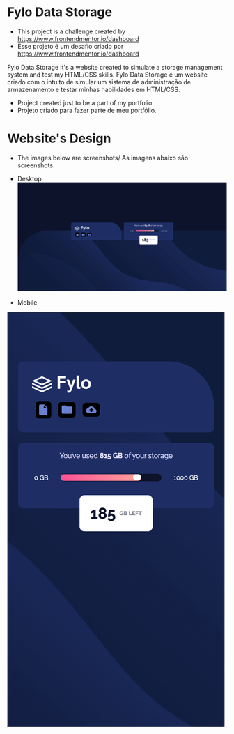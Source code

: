 # Fylo Data Storage

- This project is a challenge created by https://www.frontendmentor.io/dashboard
- Esse projeto é um desafio criado por https://www.frontendmentor.io/dashboard

Fylo Data Storage it's a website created to simulate a storage management system and test my HTML/CSS skills.
Fylo Data Storage é um website criado com o intuito de simular um sistema de administração de armazenamento e testar minhas habilidades em HTML/CSS.

- Project created just to be a part of my portfolio.
- Projeto criado para fazer parte de meu portfólio.

# Website's Design

- The images below are screenshots/ As imagens abaixo são screenshots.

- Desktop
![](design/desktop-website-design.png)


- Mobile

![](design/mobile-website-design.png)
